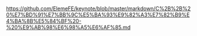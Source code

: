 https://github.com/ElemeFE/keynote/blob/master/markdown/C%2B%2B%20%E7%BD%91%E7%BB%9C%E5%BA%93%E9%82%A3%E7%82%B9%E4%BA%8B%E5%84%BF%20-%20%E9%AB%98%E6%98%A5%E6%AF%85.md
